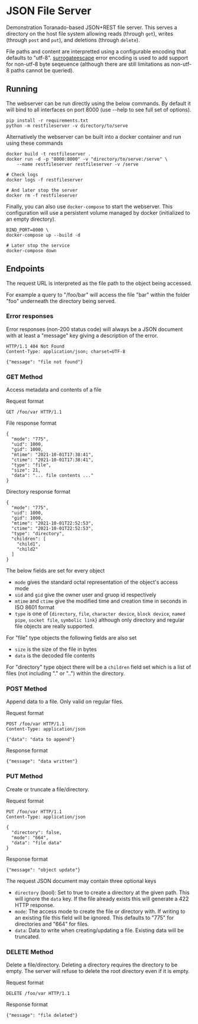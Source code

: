 # JSON File Server

Demonstration Toranado-based JSON+REST file server. This serves a directory
on the host file system allowing reads (through `get`),
writes (through `post` and `put`), and deletions (through `delete`).

File paths and content are interpretted using a configurable encoding that
defaults to "utf-8". [surrogateescape](https://www.python.org/dev/peps/pep-0383/)
error encoding is used to add support for non-utf-8 byte seqeuence (although
there are still limitations as non-utf-8 paths cannot be queried).

## Running

The webserver can be run directly using the below commands. By default it will
bind to all interfaces on port 8000 (use --help to see full set of options).

```
pip install -r requirements.txt
python -m restfileserver -v directory/to/serve
```

Alternatively the webserver can be built into a docker container and run
using these commands

```
docker build -t restfileserver .
docker run -d -p "8000:8000" -v "directory/to/serve:/serve" \
    --name restfileserver restfileserver -v /serve

# Check logs
docker logs -f restfileserver

# And later stop the server
docker rm -f restfileserver
```

Finally, you can also use `docker-compose` to start the webserver. This
configuration will use a persistent volume managed by docker (initialized
to an empty directory).

```
BIND_PORT=8000 \
docker-compose up --build -d

# Later stop the service
docker-compose down
```

## Endpoints

The request URL is interpreted as the file path to the object being accessed.

For example a query to "/foo/bar" will access the file "bar" within the folder
"foo" underneath the directory being served.

### Error responses

Error responses (non-200 status code) will always be a JSON document with
at least a "message" key giving a description of the error.

```
HTTP/1.1 404 Not Found
Content-Type: application/json; charset=UTF-8

{"message": "file not found"}
```

### GET Method

Access metadata and contents of a file

Request format

```
GET /foo/var HTTP/1.1
```

File response format

```
{
  "mode": "775",
  "uid": 1000,
  "gid": 1000,
  "mtime": "2021-10-01T17:38:41",
  "ctime": "2021-10-01T17:38:41",
  "type": "file",
  "size": 21,
  "data": "... file contents ..."
}
```

Directory response format

```
{
  "mode": "775",
  "uid": 1000,
  "gid": 1000,
  "mtime": "2021-10-01T22:52:53",
  "ctime": "2021-10-01T22:52:53",
  "type": "directory",
  "children": [
    "child1",
    "child2"
  ]
}
```

The below fields are set for every object
- `mode` gives the standard octal representation of the object's access mode
- `uid` and `gid` give the owner user and gruop id respectively
- `mtime` and `ctime` give the modified time and creation time in seconds in ISO 8601 format
- `type` is one of {`directory`, `file`, `character device`, `block device`, `named pipe`, `socket file`, `symbolic link`} although only directory and regular file objects are really supported.

For "file" type objects the following fields are also set
- `size` is the size of the file in bytes
- `data` is the decoded file contents

For "directory" type object there will be a `children` field set which is a
list of files (not including "." or "..") within the directory.

### POST Method

Append data to a file. Only valid on regular files.

Request format

```
POST /foo/var HTTP/1.1
Content-Type: application/json

{"data": "data to append"}
```

Response format

```
{"message": "data written"}
```

### PUT Method

Create or truncate a file/directory.

Request format

```
PUT /foo/var HTTP/1.1
Content-Type: application/json

{
  "directory": false,
  "mode": "664",
  "data": "file data"
}
```

Response format

```
{"message": "object update"}
```

The request JSON document may contain three optional keys
- `directory` (bool): Set to true to create a directory at the given path.
    This will ignore the `data` key. If the file already exists this will
    generate a 422 HTTP response.
- `mode`: The access mode to create the file or directory with. If writing to
    an existing file this field will be ignored. This defaults to "775"
    for directories and "664" for files.
- `data`: Data to write when creating/updating a file. Existing data will be
    truncated.
    
### DELETE Method

Delete a file/directory. Deleting a directory requires the directory to be
empty. The server will refuse to delete the root directory even if it is empty.

Request format

```
DELETE /foo/var HTTP/1.1
```

Response format

```
{"message": "file deleted"}
```
    
